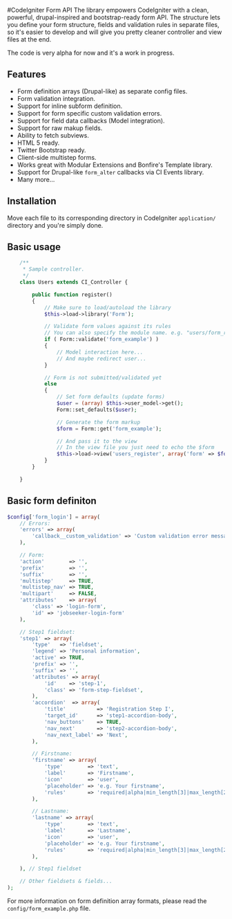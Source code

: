 #CodeIgniter Form API
The library empowers CodeIgniter with a clean, powerful, drupal-inspired and bootstrap-ready form API. The structure lets you define your form structure, fields and validation rules in separate files, so it's easier to develop and will give you pretty cleaner controller and view files at the end.

The code is very alpha for now and it's a work in progress.

## Features
* Form definition arrays (Drupal-like) as separate config files.
* Form validation integration.
* Support for inline subform definition.
* Support for form specific custom validation errors.
* Support for field data callbacks (Model integration).
* Support for raw makup fields.
* Ability to fetch subviews.
* HTML 5 ready.
* Twitter Bootstrap ready.
* Client-side multistep forms.
* Works great with Modular Extensions and Bonfire's Template library.
* Support for Drupal-like `form_alter` callbacks via CI Events library.
* Many more...

## Installation
Move each file to its corresponding directory in CodeIgniter `application/` directory and you're simply done.

## Basic usage
```php
	/**
	 * Sample controller.
	 */
	class Users extends CI_Controller {

		public function register()
		{
			// Make sure to load/autoload the library
			$this->load->library('Form');

			// Validate form values against its rules
			// You can also specify the module name. e.g. "users/form_register"
			if ( Form::validate('form_example') )
			{
				// Model interaction here...
				// And maybe redirect user...
			}

			// Form is not submitted/validated yet
			else
			{
				// Set form defaults (update forms)
				$user = (array) $this->user_model->get();
				Form::set_defaults($user);

				// Generate the form markup
				$form = Form::get('form_example');

				// And pass it to the view
				// In the view file you just need to echo the $form
				$this->load->view('users_register', array('form' => $form));
			}
		}

	}
```

## Basic form definiton
```php
$config['form_login'] = array(
	// Errors:
	'errors' => array(
		'callback__custom_validation' => 'Custom validation error message.',
	),

	// Form:
	'action'        => '',
	'prefix'        => '',
	'suffix'        => '',
	'multistep'     => TRUE,
	'multistep_nav' => TRUE,
	'multipart'     => FALSE,
	'attributes'    => array(
		'class' => 'login-form',
		'id' => 'jobseeker-login-form'
	),

	// Step1 fieldset:
	'step1' => array(
		'type'   => 'fieldset',
		'legend' => 'Personal information',
		'active' => TRUE,
		'prefix' => '',
		'suffix' => '',
		'attributes' => array(
			'id'    => 'step-1',
			'class' => 'form-step-fieldset',
		),
		'accordion'  => array(
			'title'          => 'Registration Step I',
			'target_id'      => 'step1-accordion-body',
			'nav_buttons'    => TRUE,
			'nav_next'       => 'step2-accordion-body',
			'nav_next_label' => 'Next',
		),

		// Firstname:
		'firstname' => array(
			'type'        => 'text',
			'label'       => 'Firstname',
			'icon'        => 'user',
			'placeholder' => 'e.g. Your firstname',
			'rules'       => 'required|alpha|min_length[3]|max_length[20]',
		),

		// Lastname:
		'lastname' => array(
			'type'        => 'text',
			'label'       => 'Lastname',
			'icon'        => 'user',
			'placeholder' => 'e.g. Your firstname',
			'rules'       => 'required|alpha|min_length[3]|max_length[20]',
		),

	), // Step1 fieldset

	// Other fieldsets & fields...
);
```

For more information on form definition array formats, please read the `config/form_example.php` file.
